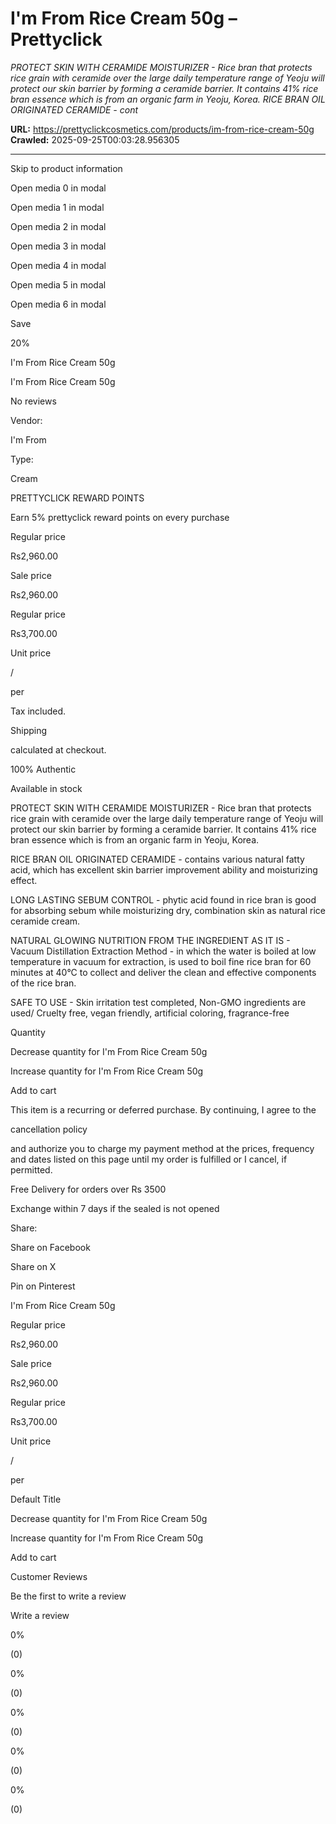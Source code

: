 # I'm From Rice Cream 50g – Prettyclick

*PROTECT SKIN WITH CERAMIDE MOISTURIZER - Rice bran that protects rice grain with ceramide over the large daily temperature range of Yeoju will protect our skin barrier by forming a ceramide barrier. It contains 41% rice bran essence which is from an organic farm in Yeoju, Korea. RICE BRAN OIL ORIGINATED CERAMIDE - cont*

**URL:** https://prettyclickcosmetics.com/products/im-from-rice-cream-50g
**Crawled:** 2025-09-25T00:03:28.956305

---

Skip to product information

Open media 0 in modal

Open media 1 in modal

Open media 2 in modal

Open media 3 in modal

Open media 4 in modal

Open media 5 in modal

Open media 6 in modal

Save

20%

I'm From Rice Cream 50g

I'm From Rice Cream 50g

No reviews

Vendor:

I'm From

Type:

Cream

PRETTYCLICK REWARD POINTS

Earn 5% prettyclick reward points on every purchase

Regular price

Rs2,960.00

Sale price

Rs2,960.00

Regular price

Rs3,700.00

Unit price

/

per

Tax included.

Shipping

calculated at checkout.

100% Authentic

Available in stock

PROTECT SKIN WITH CERAMIDE MOISTURIZER - Rice bran that protects rice grain with ceramide over the large daily temperature range of Yeoju will protect our skin barrier by forming a ceramide barrier. It contains 41% rice bran essence which is from an organic farm in Yeoju, Korea.

RICE BRAN OIL ORIGINATED CERAMIDE - contains various natural fatty acid, which has excellent skin barrier improvement ability and moisturizing effect.

LONG LASTING SEBUM CONTROL - phytic acid found in rice bran is good for absorbing sebum while moisturizing dry, combination skin as natural rice ceramide cream.

NATURAL GLOWING NUTRITION FROM THE INGREDIENT AS IT IS - Vacuum Distillation Extraction Method - in which the water is boiled at low temperature in vacuum for extraction, is used to boil fine rice bran for 60 minutes at 40°C to collect and deliver the clean and effective components of the rice bran.

SAFE TO USE - Skin irritation test completed, Non-GMO ingredients are used/ Cruelty free, vegan friendly, artificial coloring, fragrance-free

Quantity

Decrease quantity for I&#39;m From Rice Cream 50g

Increase quantity for I&#39;m From Rice Cream 50g

Add to cart

This item is a recurring or deferred purchase. By continuing, I agree to the

cancellation policy

and authorize you to charge my payment method at the prices, frequency and dates listed on this page until my order is fulfilled or I cancel, if permitted.

Free Delivery for orders over Rs 3500

Exchange within 7 days if the sealed is not opened

Share:

Share on Facebook

Share on X

Pin on Pinterest

I'm From Rice Cream 50g

Regular price

Rs2,960.00

Sale price

Rs2,960.00

Regular price

Rs3,700.00

Unit price

/

per

Default Title

Decrease quantity for I&#39;m From Rice Cream 50g

Increase quantity for I&#39;m From Rice Cream 50g

Add to cart

Customer Reviews

Be the first to write a review

Write a review

0%

(0)

0%

(0)

0%

(0)

0%

(0)

0%

(0)